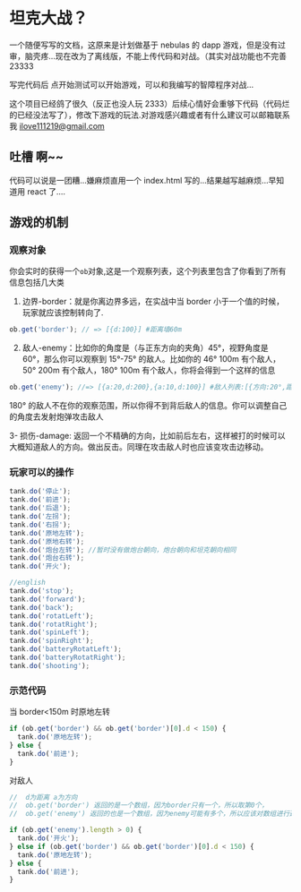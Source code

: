 # 坦克大战？

一个随便写写的文档，这原来是计划做基于 nebulas 的 dapp 游戏，但是没有过审，脑壳疼...现在改为了离线版，不能上传代码和对战。（其实对战功能也不完善 23333

写完代码后 点开始测试可以开始游戏，可以和我编写的智障程序对战...

这个项目已经鸽了很久（反正也没人玩 2333）后续心情好会重够下代码（代码烂的已经没法写了），修改下游戏的玩法.对游戏感兴趣或者有什么建议可以邮箱联系我 ilove111219@gmail.com

## 吐槽 啊~~

代码可以说是一团糟...嫌麻烦直用一个 index.html 写的...结果越写越麻烦...早知道用 react 了....

## 游戏的机制

### 观察对象

你会实时的获得一个`ob`对象,这是一个观察列表，这个列表里包含了你看到了所有信息包括几大类

1.  边界-border：就是你离边界多远，在实战中当 border 小于一个值的时候，玩家就应该控制转向了.

```js
ob.get('border'); // => [{d:100}] #距离墙60m
```

2.  敌人-enemy：比如你的角度是（与正东方向的夹角）45°，视野角度是 60°，那么你可以观察到 15°-75° 的敌人。比如你的 46° 100m 有个敌人，50° 200m 有个敌人，180° 100m 有个敌人，你将会得到一个这样的信息

```js
ob.get('enemy'); //=> [{a:20,d:200},{a:10,d:100}] #敌人列表:[{方向:20°,距离:100m},{方向:10°,距离:100m}]
```

180° 的敌人不在你的观察范围，所以你得不到背后敌人的信息。你可以调整自己的角度去发射炮弹攻击敌人

3- 损伤-damage: 返回一个不精确的方向，比如前后左右，这样被打的时候可以大概知道敌人的方向。做出反击。同理在攻击敌人时也应该变攻击边移动。

### 玩家可以的操作

```js
tank.do('停止');
tank.do('前进');
tank.do('后退');
tank.do('左拐');
tank.do('右拐');
tank.do('原地左转');
tank.do('原地右转');
tank.do('炮台左转'); //暂时没有做炮台朝向，炮台朝向和坦克朝向相同
tank.do('炮台右转');
tank.do('开火');

//english
tank.do('stop');
tank.do('forward');
tank.do('back');
tank.do('rotatLeft');
tank.do('rotatRight');
tank.do('spinLeft');
tank.do('spinRight');
tank.do('batteryRotatLeft');
tank.do('batteryRotatRight');
tank.do('shooting');
```

### 示范代码

当 border<150m 时原地左转

```js
if (ob.get('border') && ob.get('border')[0].d < 150) {
  tank.do('原地左转');
} else {
  tank.do('前进');
}
```

对敌人

```js
//  d为距离 a为方向
//  ob.get('border') 返回的是一个数组，因为border只有一个，所以取第0个，
//  ob.get('enemy') 返回的也是一个数组，因为enemy可能有多个，所以应该对数组进行遍历

if (ob.get('enemy').length > 0) {
  tank.do('开火');
} else if (ob.get('border') && ob.get('border')[0].d < 150) {
  tank.do('原地左转');
} else {
  tank.do('前进');
}
```
